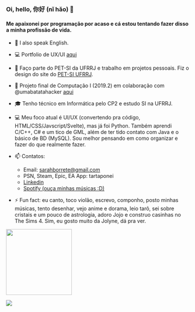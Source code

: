 ### Oi, hello, 你好 (nǐ hǎo) 👋

<!-- **tartaponei/tartaponei** is a ✨ _special_ ✨ repository because its `README.md` (this file) appears on your GitHub profile. -->

#### Me apaixonei por programação por acaso e cá estou tentando fazer disso a minha profissão de vida.

- 📢 I also speak English.
- 💻 Portfolio de UX/UI [aqui](https://cor-e-forma.ghost.io/portfolio/)
- 🔭 Faço parte do PET-SI da UFRRJ e trabalho em projetos pessoais. Fiz o design do site do [PET-SI UFRRJ](https://pet-si.ufrrj.br).
- 🔭 Projeto final de Computação I (2019.2) em colaboração com @umabatatahacker [aqui](https://github.com/umabatatahacker/ProgramaParaCalcularADistanciaEntreAsLigacoesQuimicas)
- 🎓 Tenho técnico em Informática pelo CP2 e estudo SI na UFRRJ.
- 💻 Meu foco atual é UI/UX (convertendo pra código, HTML/CSS/Javscript/Svelte), mas já foi Python. Também aprendi C/C++, C# e um tico de GML, além de ter tido contato com Java e o básico de BD (MySQL). Sou melhor pensando em como organizar e fazer do que realmente fazer.
- 📫 Contatos: 
  - Email: sarahborrete@gmail.com
  - PSN, Steam, Epic, EA App: tartaponei
  - [Linkedin](https://www.linkedin.com/in/sarah-borrete-b8b06b1b4/)
  - [Spotify (ouça minhas músicas :D)](https://open.spotify.com/intl-pt/artist/7v1guA7SE88NwKoMUa4NVm?si=4sCzToymQ1ePIwJNJA1yeA)

- ⚡ Fun fact: eu canto, toco violão, escrevo, componho, posto minhas músicas, tento desenhar, vejo anime e dorama, leio tarô, sei sobre cristais e um pouco de astrologia, adoro Jojo e construo casinhas no The Sims 4. Sim, eu gosto muito da Jolyne, dá pra ver.

<div>
  <img height="180em" src="https://github-readme-stats.vercel.app/api/top-langs/?username=tartaponei&layout=compact&langs_count=7&theme=dark"/>
</div>

![](https://c.tenor.com/1KKRegoL_kUAAAAd/sign-language-signes.gif)
